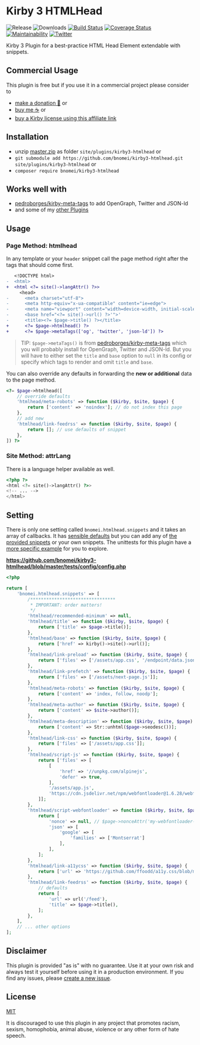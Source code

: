 # Kirby 3 HTMLHead

![Release](https://flat.badgen.net/packagist/v/bnomei/kirby3-htmlhead?color=ae81ff)
![Downloads](https://flat.badgen.net/packagist/dt/bnomei/kirby3-htmlhead?color=272822)
[![Build Status](https://flat.badgen.net/travis/bnomei/kirby3-htmlhead)](https://travis-ci.com/bnomei/kirby3-htmlhead)
[![Coverage Status](https://flat.badgen.net/coveralls/c/github/bnomei/kirby3-htmlhead)](https://coveralls.io/github/bnomei/kirby3-htmlhead) 
[![Maintainability](https://flat.badgen.net/codeclimate/maintainability/bnomei/kirby3-htmlhead)](https://codeclimate.com/github/bnomei/kirby3-htmlhead) 
[![Twitter](https://flat.badgen.net/badge/twitter/bnomei?color=66d9ef)](https://twitter.com/bnomei)


Kirby 3 Plugin for a best-practice HTML Head Element extendable with snippets.

## Commercial Usage

This plugin is free but if you use it in a commercial project please consider to 
- [make a donation 🍻](https://www.paypal.me/bnomei/5) or
- [buy me ☕](https://buymeacoff.ee/bnomei) or
- [buy a Kirby license using this affiliate link](https://a.paddle.com/v2/click/1129/35731?link=1170)

## Installation

- unzip [master.zip](https://github.com/bnomei/kirby3-htmlhead/archive/master.zip) as folder `site/plugins/kirby3-htmlhead` or
- `git submodule add https://github.com/bnomei/kirby3-htmlhead.git site/plugins/kirby3-htmlhead` or
- `composer require bnomei/kirby3-htmlhead`

## Works well with

- [pedroborges/kirby-meta-tags](https://github.com/pedroborges/kirby-meta-tags) to add OpenGraph, Twitter and JSON-ld
- and some of my [other Plugins](https://github.com/bnomei/kirby3-htmlhead/blob/master/composer.json#L76)

## Usage

### Page Method: htmlhead

In any template or your `header` snippet call the page method right after the tags that should come first.

```diff
   <!DOCTYPE html>
-  <html>
+  <html <?= site()->langAttr() ?>>
     <head>
-      <meta charset="utf-8">
-      <meta http-equiv="x-ua-compatible" content="ie=edge">
-      <meta name="viewport" content="width=device-width, initial-scale=1 shrink-to-fit=no">
-      <base href="<?= site()->url() ?>'">'
-      <title><?= $page->title() ?></title>
+      <?= $page->htmlhead() ?>
+      <?= $page->metaTags(['og', 'twitter', 'json-ld']) ?>
```

> TIP: `$page->metaTags()` is from [pedroborges/kirby-meta-tags](https://github.com/pedroborges/kirby-meta-tags) which you will probably install for OpenGraph, Twitter and JSON-ld. But you will have to either set the `title` and `base` option to `null` in its config or specify which tags to render and omit `title` and `base`.

You can also override any defaults in forwarding the **new or additional** data to the page method.
```php
<?= $page->htmlhead([
    // override defaults
    'htmlhead/meta-robots' => function ($kirby, $site, $page) {
        return ['content' => 'noindex']; // do not index this page
    },
    // add new
    'htmlhead/link-feedrss' => function ($kirby, $site, $page) {
        return []; // use defaults of snippet
    },
]) ?>
```

### Site Method: attrLang

There is a language helper available as well.

```php
<?php ?>
<html <?= site()->langAttr() ?>>
<!-- ... -->
</html>
```

## Setting

There is only one setting called `bnomei.htmlhead.snippets` and it takes an array of callbacks. It has [sensible defaults](https://github.com/bnomei/kirby3-htmlhead/blob/master/index.php) but you can add any of [the provided snippets](https://github.com/bnomei/kirby3-htmlhead/blob/master/snippets/htmlhead) or your own snippets. The unittests for this plugin have a [more specific example](https://github.com/bnomei/kirby3-htmlhead/blob/master/tests/config/config.php) for you to explore.

**https://github.com/bnomei/kirby3-htmlhead/blob/master/tests/config/config.php**
```php
<?php

return [
    'bnomei.htmlhead.snippets' => [
        /********************************
         * IMPORTANT: order matters!
         */
        'htmlhead/recommended-minimum' => null,
        'htmlhead/title' => function ($kirby, $site, $page) {
            return ['title' => $page->title()];
        },
        'htmlhead/base' => function ($kirby, $site, $page) {
            return ['href' => kirby()->site()->url()];
        },
        'htmlhead/link-preload' => function ($kirby, $site, $page) {
            return ['files' => ['/assets/app.css', '/endpoint/data.json']];
        },
        'htmlhead/link-prefetch' => function ($kirby, $site, $page) {
            return ['files' => ['/assets/next-page.js']];
        },
        'htmlhead/meta-robots' => function ($kirby, $site, $page) {
            return ['content' => 'index, follow, noodp'];
        },
        'htmlhead/meta-author' => function ($kirby, $site, $page) {
            return ['content' => $site->author()];
        },
        'htmlhead/meta-description' => function ($kirby, $site, $page) {
            return ['content' => Str::unhtml($page->seodesc())];
        },
        'htmlhead/link-css' => function ($kirby, $site, $page) {
            return ['files' => ['/assets/app.css']];
        },
        'htmlhead/script-js' => function ($kirby, $site, $page) {
            return ['files' => [
                [
                    'href' => '//unpkg.com/alpinejs', 
                    'defer' => true,
                ],
                '/assets/app.js',
                'https://cdn.jsdelivr.net/npm/webfontloader@1.6.28/webfontloader.min.js|sha256-4O4pS1SH31ZqrSO2A/2QJTVjTPqVe+jnYgOWUVr7EEc=',
            ]];
        },
        'htmlhead/script-webfontloader' => function ($kirby, $site, $page) {
            return [
                'nonce' => null, // $page->nonceAttr('my-webfontloader-nonce') from https://github.com/bnomei/kirby3-security-headers#setter
                'json' => [
                    'google' => [
                        'families' => ['Montserrat']
                    ],
                ],
            ];
        },
        'htmlhead/link-a11ycss' => function ($kirby, $site, $page) {
            return ['url' => 'https://github.com/ffoodd/a11y.css/blob/master/css/a11y-en_errors-only.css'];
        },
        'htmlhead/link-feedrss' => function ($kirby, $site, $page) {
            // defaults
            return [
                'url' => url('/feed'),
                'title' => $page->title(),
            ];
        },
    ],
    // ... other options
];
```

## Disclaimer

This plugin is provided "as is" with no guarantee. Use it at your own risk and always test it yourself before using it in a production environment. If you find any issues, please [create a new issue](https://github.com/bnomei/kirby3-htmlhead/issues/new).

## License

[MIT](https://opensource.org/licenses/MIT)

It is discouraged to use this plugin in any project that promotes racism, sexism, homophobia, animal abuse, violence or any other form of hate speech.
